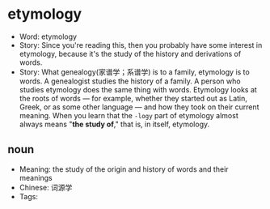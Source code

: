 # etymology

- Word: etymology
- Story: Since you're reading this, then you probably have some interest in etymology, because it's the study of the history and derivations of words.
- Story: What genealogy(家谱学；系谱学) is to a family, etymology is to words. A genealogist studies the history of a family. A person who studies etymology does the same thing with words. Etymology looks at the roots of words — for example, whether they started out as Latin, Greek, or as some other language — and how they took on their current meaning. When you learn that the `-logy` part of etymology almost always means "**the study of**," that is, in itself, etymology.

## noun

- Meaning: the study of the origin and history of words and their meanings
- Chinese: 词源学
- Tags: 


